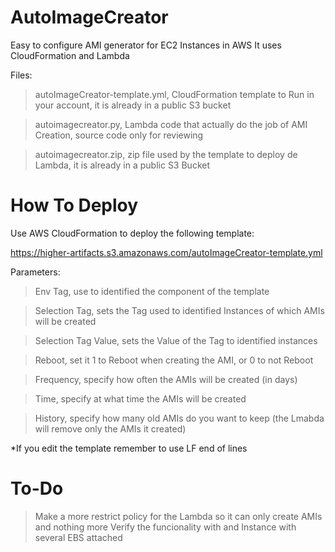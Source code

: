 # AutoImageCreator
Easy to configure AMI generator for EC2 Instances in AWS
It uses CloudFormation and Lambda

Files:
>autoImageCreator-template.yml, CloudFormation template to Run in your account, it is already in a public S3 bucket

>autoimagecreator.py, Lambda code that actually do the job of AMI Creation, source code only for reviewing

>autoimagecreator.zip, zip file used by the template to deploy de Lambda, it is already in a public S3 Bucket

# How To Deploy
Use AWS CloudFormation to deploy the following template:

https://higher-artifacts.s3.amazonaws.com/autoImageCreator-template.yml

Parameters:
>Env Tag, use to identified the component of the template

>Selection Tag, sets the Tag used to identified Instances of which AMIs will be created

>Selection Tag Value, sets the Value of the Tag to identified instances

>Reboot, set it 1 to Reboot when creating the AMI, or 0 to not Reboot

>Frequency, specify how often the AMIs will be created (in days)

>Time, specify at what time the AMIs will be created

>History, specify how many old AMIs do you want to keep (the Lmabda will remove only the AMIs it created)

*If you edit the template remember to use LF end of lines

# To-Do
> Make a more restrict policy for the Lambda so it can only create AMIs and nothing more
> Verify the funcionality with and Instance with several EBS attached
